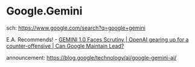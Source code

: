 # Google.Gemini
sch: https://www.google.com/search?q=google+gemini

E.A. Recommends! - [GEMINI 1.0 Faces Scrutiny | OpenAI gearing up for a counter-offensive | Can Google Maintain Lead?](https://youtu.be/n6Fj27R7OmQ)

announcement: https://blog.google/technology/ai/google-gemini-ai/
